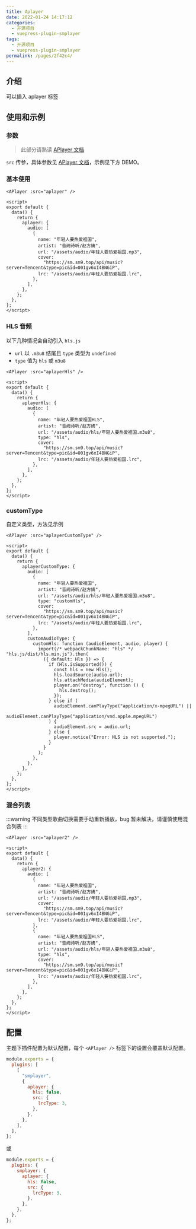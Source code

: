 ```yaml
---
title: Aplayer
date: 2022-01-24 14:17:12
categories:
  - 开源项目
  - vuepress-plugin-smplayer
tags:
  - 开源项目
  - vuepress-plugin-smplayer
permalink: /pages/2f42c4/
---
```


## 介绍

可以插入 aplayer 标签

## 使用和示例

### 参数

> 此部分请熟读 [APlayer 文档](http://aplayer.js.org/)

`src` 传参，具体参数见 [APlayer 文档](http://aplayer.js.org/)，示例见下方 DEMO。

### 基本使用

<APlayer :src="aplayer" />

```vue
<APlayer :src="aplayer" />

<script>
export default {
  data() {
    return {
      aplayer: {
        audio: [
          {
            name: "年轻人要热爱祖国",
            artist: "音阙诗听/赵方婧",
            url: "/assets/audio/年轻人要热爱祖国.mp3",
            cover:
              "https://sm.sm9.top/api/music?server=Tencent&type=pic&id=001gv6xI4BNGiP",
            lrc: "/assets/audio/年轻人要热爱祖国.lrc",
          },
        ],
      },
    };
  },
};
</script>
```

### HLS 音频

以下几种情况会自动引入 `hls.js`

- `url` 以 `.m3u8` 结尾且 `type` 类型为 `undefined`
- `type` 值为 `hls` 或 `m3u8`

<APlayer :src="aplayerHls" />

```vue
<APlayer :src="aplayerHls" />

<script>
export default {
  data() {
    return {
      aplayerHls: {
        audio: [
          {
            name: "年轻人要热爱祖国HLS",
            artist: "音阙诗听/赵方婧",
            url: "/assets/audio/hls/年轻人要热爱祖国.m3u8",
            type: "hls",
            cover:
              "https://sm.sm9.top/api/music?server=Tencent&type=pic&id=001gv6xI4BNGiP",
            lrc: "/assets/audio/年轻人要热爱祖国.lrc",
          },
        ],
      },
    };
  },
};
</script>
```

### customType

自定义类型，方法见示例

<APlayer :src="aplayerCustomType" />

```vue
<APlayer :src="aplayerCustomType" />

<script>
export default {
  data() {
    return {
      aplayerCustomType: {
        audio: [
          {
            name: "年轻人要热爱祖国",
            artist: "音阙诗听/赵方婧",
            url: "/assets/audio/hls/年轻人要热爱祖国.m3u8",
            type: "customHls",
            cover:
              "https://sm.sm9.top/api/music?server=Tencent&type=pic&id=001gv6xI4BNGiP",
            lrc: "/assets/audio/年轻人要热爱祖国.lrc",
          },
        ],
        customAudioType: {
          customHls: function (audioElement, audio, player) {
            import(/* webpackChunkName: "hls" */ "hls.js/dist/hls.min.js").then(
              ({ default: Hls }) => {
                if (Hls.isSupported()) {
                  const hls = new Hls();
                  hls.loadSource(audio.url);
                  hls.attachMedia(audioElement);
                  player.on("destroy", function () {
                    hls.destroy();
                  });
                } else if (
                  audioElement.canPlayType("application/x-mpegURL") ||
                  audioElement.canPlayType("application/vnd.apple.mpegURL")
                ) {
                  audioElement.src = audio.url;
                } else {
                  player.notice("Error: HLS is not supported.");
                }
              }
            );
          },
        },
      },
    };
  },
};
</script>
```

### 混合列表

:::warning
不同类型歌曲切换需要手动重新播放，bug 暂未解决，请谨慎使用混合列表
:::

<APlayer :src="aplayer2" />

```vue
<APlayer :src="aplayer2" />

<script>
export default {
  data() {
    return {
      aplayer2: {
        audio: [
          {
            name: "年轻人要热爱祖国",
            artist: "音阙诗听/赵方婧",
            url: "/assets/audio/年轻人要热爱祖国.mp3",
            cover:
              "https://sm.sm9.top/api/music?server=Tencent&type=pic&id=001gv6xI4BNGiP",
            lrc: "/assets/audio/年轻人要热爱祖国.lrc",
          },
          {
            name: "年轻人要热爱祖国HLS",
            artist: "音阙诗听/赵方婧",
            url: "/assets/audio/hls/年轻人要热爱祖国.m3u8",
            type: "hls",
            cover:
              "https://sm.sm9.top/api/music?server=Tencent&type=pic&id=001gv6xI4BNGiP",
            lrc: "/assets/audio/年轻人要热爱祖国.lrc",
          },
        ],
      },
    };
  },
};
</script>
```

## 配置

主题下插件配置为默认配置，每个 `<APlayer />` 标签下的设置会覆盖默认配置。

```js
module.exports = {
  plugins: [
    [
      "smplayer",
      {
        aplayer: {
          hls: false,
          src: {
            lrcType: 3,
          },
        },
      },
    ],
  ],
};
```

或

```js
module.exports = {
  plugins: {
    smplayer: {
      aplayer: {
        hls: false,
        src: {
          lrcType: 3,
        },
      },
    },
  },
};
```

<script>
  export default {
    data() {
      return {
        aplayer: {
          audio: [
            {
              name: "年轻人要热爱祖国",
              artist: "音阙诗听/赵方婧",
              url: "/assets/audio/年轻人要热爱祖国.mp3",
              cover:
                "https://sm.sm9.top/api/music?server=Tencent&type=pic&id=001gv6xI4BNGiP",
              lrc: "/assets/audio/年轻人要热爱祖国.lrc",
            },
          ],
        },
        aplayerHls: {
          audio: [
            {
              name: "年轻人要热爱祖国HLS",
              artist: "音阙诗听/赵方婧",
              url: "/assets/audio/hls/年轻人要热爱祖国.m3u8",
              type: "hls",
              cover:
                "https://sm.sm9.top/api/music?server=Tencent&type=pic&id=001gv6xI4BNGiP",
              lrc: "/assets/audio/年轻人要热爱祖国.lrc",
            },
          ],
        },
        aplayer2: {
          audio: [
            {
              name: "年轻人要热爱祖国",
              artist: "音阙诗听/赵方婧",
              url: "/assets/audio/年轻人要热爱祖国.mp3",
              cover:
                "https://sm.sm9.top/api/music?server=Tencent&type=pic&id=001gv6xI4BNGiP",
              lrc: "/assets/audio/年轻人要热爱祖国.lrc",
            },
            {
              name: "年轻人要热爱祖国HLS",
              artist: "音阙诗听/赵方婧",
              url: "/assets/audio/hls/年轻人要热爱祖国.m3u8",
              type: "hls",
              cover:
                "https://sm.sm9.top/api/music?server=Tencent&type=pic&id=001gv6xI4BNGiP",
              lrc: "/assets/audio/年轻人要热爱祖国.lrc",
            },
          ],
        },
        aplayerCustomType: {
          audio: [
            {
              name: "年轻人要热爱祖国",
              artist: "音阙诗听/赵方婧",
              url: "/assets/audio/hls/年轻人要热爱祖国.m3u8",
              type: "customHls",
              cover:
                "https://sm.sm9.top/api/music?server=Tencent&type=pic&id=001gv6xI4BNGiP",
              lrc: "/assets/audio/年轻人要热爱祖国.lrc",
            },
          ],
          customAudioType: {
            customHls: function (audioElement, audio, player) {
              import(
                /* webpackChunkName: "hls" */ "hls.js/dist/hls.min.js"
              ).then(({ default: Hls }) => {
                if (Hls.isSupported()) {
                  const hls = new Hls();
                  hls.loadSource(audio.url);
                  hls.attachMedia(audioElement);
                  player.on("destroy", function () {
                    hls.destroy();
                  });
                } else if (
                  audioElement.canPlayType("application/x-mpegURL") ||
                  audioElement.canPlayType("application/vnd.apple.mpegURL")
                ) {
                  audioElement.src = audio.url;
                } else {
                  player.notice("Error: HLS is not supported.");
                }
              });
            },
          },
        },
      };
    },
  };
</script>
